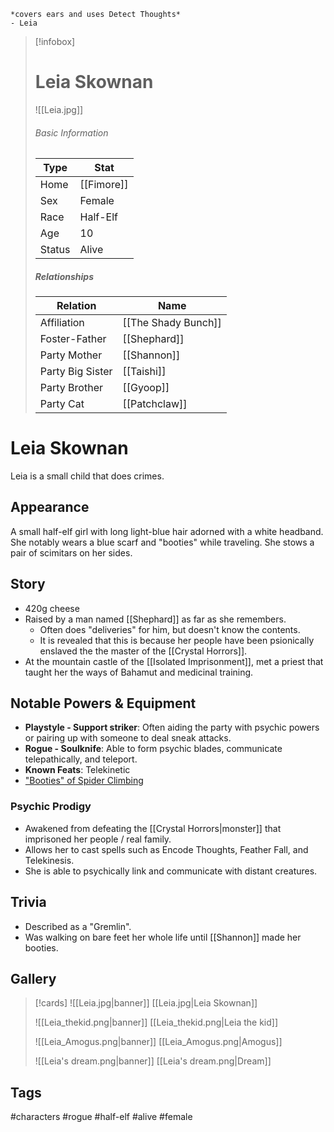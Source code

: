 	*covers ears and uses Detect Thoughts*
	- Leia

> [!infobox]
> # Leia Skownan
> ![[Leia.jpg]]
> ###### Basic Information
> | Type | Stat |
> | ---- | ---- |
> | Home | [[Fimore]] |
> | Sex | Female |
> | Race | Half-Elf |
> | Age | 10 |
> | Status | Alive |
> ##### Relationships
> | Relation | Name |
> | ---- | ---- |
> | Affiliation | [[The Shady Bunch]]|
> | Foster-Father | [[Shephard]] |
> | Party Mother | [[Shannon]] |
> | Party Big Sister | [[Taishi]]
> | Party Brother | [[Gyoop]]
> | Party Cat | [[Patchclaw]]

# Leia Skownan
Leia is a small child that does crimes.

## Appearance
A small half-elf girl with long light-blue hair adorned with a white headband. She notably wears a blue scarf and "booties" while traveling. She stows a pair of scimitars on her sides.

## Story
- 420g cheese
- Raised by a man named [[Shephard]] as far as she remembers.
	- Often does "deliveries" for him, but doesn't know the contents.
	- It is revealed that this is because her people have been psionically enslaved the the master of the [[Crystal Horrors]].
- At the mountain castle of the [[Isolated Imprisonment]], met a priest that taught her the ways of Bahamut and medicinal training.

## Notable Powers & Equipment
- **Playstyle - Support striker**: Often aiding the party with psychic powers or pairing up with someone to deal sneak attacks.
- **Rogue - Soulknife**: Able to form psychic blades, communicate telepathically, and teleport.
- **Known Feats**: Telekinetic
- ["Booties" of Spider Climbing](http://dnd5e.wikidot.com/wondrous-items:slippers-of-spider-climbing)

### Psychic Prodigy
- Awakened from defeating the [[Crystal Horrors|monster]] that imprisoned her people / real family.
- Allows her to cast spells such as  Encode Thoughts, Feather Fall,  and Telekinesis.
- She is able to psychically link and communicate with distant  creatures.

## Trivia
- Described as a "Gremlin".
- Was walking on bare feet her whole life until [[Shannon]] made her booties.


## Gallery
>[!cards]
>![[Leia.jpg|banner]]
>[[Leia.jpg|Leia Skownan]]
>
>![[Leia_thekid.png|banner]]
>[[Leia_thekid.png|Leia the kid]]
>
>![[Leia_Amogus.png|banner]]
>[[Leia_Amogus.png|Amogus]]
>
>![[Leia's dream.png|banner]]
>[[Leia's dream.png|Dream]]
## Tags
#characters #rogue #half-elf #alive #female